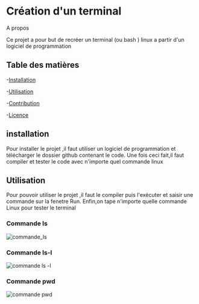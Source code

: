 # Création d'un terminal

A propos

Ce projet a pour but de recréer un terminal (ou bash ) linux a partir d'un logiciel de programmation
## Table des matières 
-[Installation](#installation)

-[Utilisation](#utilisation)

-[Contribution](#contribuer)

-[Licence](#licence)


## installation

Pour installer le projet ,il faut utiliser un logiciel de programmation et télécharger
le dossier github contenant le code. Une fois ceci fait,il faut compiler et tester le code avec n'importe quel commande linux

## Utilisation
Pour pouvoir utiliser le projet ,il faut le compiler puis l'exécuter et saisir une commande sur la fenetre Run.
Enfin,on tape n'importe quelle commande Linux pour tester le terminal

### Commande ls

![commande_ls](https://github.com/nabiamad29/tpsys/assets/153213800/dd13a304-3499-4b4c-99ba-ef82f87df1f4)

### Commande ls-l
![commande ls -l](https://github.com/nabiamad29/tpsys/assets/153213800/75c2c513-d588-4db9-a318-459d12107d0d)

### Commande pwd
![commande pwd](https://github.com/nabiamad29/tpsys/assets/153213800/365cd240-891f-49be-8d6e-08e6c058f4a9)
